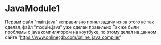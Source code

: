 # JavaModule1
Первый файл "main.java" неправильно понял задачу из-за этого не так сделал, файл "module.java" уже сделан правильно
Так же были проблемы с java компилятором на ноутбуке, по этому делал на данном сайте "https://www.onlinegdb.com/online_java_compiler"
